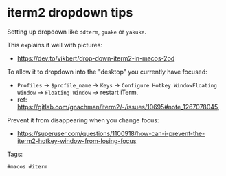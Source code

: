 # iterm2 dropdown tips

Setting up dropdown like `ddterm`, `guake` or `yakuke`.

This explains it well with pictures:

- https://dev.to/vikbert/drop-down-iterm2-in-macos-2od

To allow it to dropdown into the "desktop" you currently have focused:

- `Profiles` -> `$profile_name` -> `Keys` -> `Configure Hotkey WindowFloating Window` -> `Floating Window` -> restart iTerm.
- ref: https://gitlab.com/gnachman/iterm2/-/issues/10695#note_1267078045,

Prevent it from disappearing when you change focus:

- https://superuser.com/questions/1100918/how-can-i-prevent-the-iterm2-hotkey-window-from-losing-focus

Tags:

    #macos #iterm
